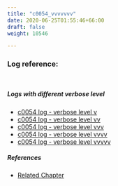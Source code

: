 ```yaml
---
title: "c0054_vvvvvvv"
date: 2020-06-25T01:55:46+66:00
draft: false
weight: 10546

---
```


### Log reference: <no value>

```
    
```

##### Logs with different verbose level
* [c0054 log - verbose level v](../../logs/c0054_v)
* [c0054 log - verbose level vv](../../logs/c0054_vv)
* [c0054 log - verbose level vvv](../../logs/c0054_vvv)
* [c0054 log - verbose level vvvv](../../logs/c0054_vvvv)
* [c0054 log - verbose level vvvvv](../../logs/c0054_vvvvv)

##### References
* [Related Chapter](../../flow-controll/c0054)
